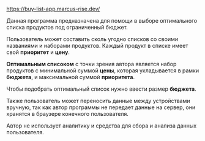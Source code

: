 https://buy-list-app.marcus-rise.dev/

Данная программа предназначена для помощи в выборе оптимального списка продуктов под ограниченный бюджет.

Пользователь может составить сколь угодно списков со своими названиями и наборами продуктов.
Каждый продукт в списке имеет свой **приоритет**  и **цену**. 

**Оптимальным списоком** с точки зрения автора является 
набор продуктов с минимальной суммой **цены**, которая укладывается в рамки **бюджета**, и максимальной суммой 
**приоритета**. 

Чтобы подобрать оптимальный список нужно ввести размер **бюджета**.

Также пользователь может переносить данные между устройствами вручную, так как автор программы не передает данные 
на сервер, они хранятся в браузере конечного пользователя. 

Автор не использует аналитику и средства для сбора и анализа данных пользователя. 
